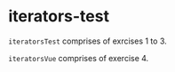 # iterators-test

`iteratorsTest` comprises of exrcises 1 to 3. 

`iteratorsVue` comprises of exercise 4.
